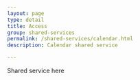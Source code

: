 ```yaml
---
layout: page
type: detail
title: Access
group: shared-services
permalink: /shared-services/calendar.html
description: Calendar shared service

---
```


Shared service here
